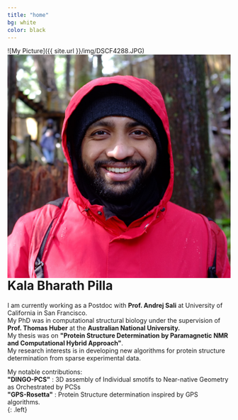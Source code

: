 ```yaml
---
title: "home"
bg: white
color: black
---
```


![My Picture]({{ site.url }}/img/DSCF4288.JPG)
<img align="left" src="img/DSCF4288.JPG">


# Kala Bharath Pilla 

I am currently working as a Postdoc with  **Prof. Andrej Sali** at University of California in San Francisco. <br>
My PhD was in computational structural biology under the supervision of **Prof. Thomas Huber** at the **Australian National University.** <br>
My thesis was on **"Protein Structure Determination by Paramagnetic NMR and Computational Hybrid Approach"**.<br>
My research interests is in developing new algorithms for protein structure determination from sparse experimental data.<br> 

My notable contributions:<br>
**"DINGO-PCS"** : 3D assembly of Individual smotifs to Near-native Geometry as Orchestrated by PCSs<br>
**"GPS-Rosetta"** : Protein Structure determination inspired by GPS algorithms.<br>{: .left}